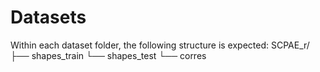 
# Datasets
Within each dataset folder, the following structure is expected:
SCPAE_r/
├── shapes_train
└── shapes_test
└── corres


